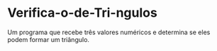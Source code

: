 # Verifica-o-de-Tri-ngulos
Um programa que recebe três valores numéricos e determina se eles podem formar um triângulo. 
